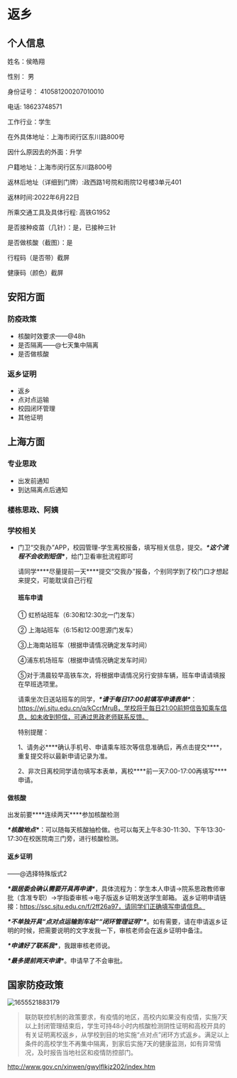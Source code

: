# 返乡

## 个人信息

姓名：侯皓翔

性别： 男

身份证号： 410581200207010010

电话: 18623748571

工作行业：学生

在外具体地址：上海市闵行区东川路800号

因什么原因去的外面：升学

户籍地址：上海市闵行区东川路800号

返林后地址（详细到门牌）:政西路1号院和雨院12号楼3单元401

返林时间:2022年6月22日

所乘交通工具及具体行程: 高铁G1952

是否接种疫苗（几针）：是，已接种三针

是否做核酸（截图）：是

行程码（是否带）截屏

健康码（颜色）截屏

## 安阳方面

### 防疫政策

- 核酸时效要求——@48h
- 是否隔离——@七天集中隔离
- 是否做核酸

### 返乡证明

- 返乡
- 点对点运输
- 校园闭环管理
- 其他证明

## 上海方面

### 专业思政

- 出发前通知
- 到达隔离点后通知

### 楼栋思政、阿姨

### 学校相关

- 门卫“交我办”APP，校园管理-学生离校报备，填写相关信息，提交。***\*这个流程不会收到短信\****，给门卫看审批流程即可

  请同学***\*尽量提前一天\****提交“交我办”报备，个别同学到了校门口才想起来提交，可能耽误自己行程

  #### 班车申请

  ① 虹桥站班车（6:30和12:30北一门发车）

  ② 上海站班车（6:15和12:00思源门发车）

  ③上海南站班车（根据申请情况确定发车时间）

  ④浦东机场班车（根据申请情况确定发车时间）

  ⑤对于清晨较早高铁车次，将根据申请情况另行安排车辆，班车申请请填报在早班选项里。

  请乘坐次日送站班车的同学，***\*请于每日17:00前填写申请表单\****：https://wj.sjtu.edu.cn/q/kCcrMruB，学校将于每日21:00前短信告知乘车信息，如未收到短信，可通过思政老师联系反馈。

  特别提醒：

  1、请务必***\*确认手机号、申请乘车班次等信息准确后，再点击提交\****，重复提交将以最新申请记录为准。

  2、非次日离校同学请勿填写本表单，离校***\*前一天7:00-17:00再填写\****申请。

#### 做核酸

出发前要***\*连续两天\****参加核酸检测

***\*核酸地点\****：可以随每天核酸抽检做。也可以每天上午8:30-11:30、下午13:30-17:30在校医院南三门旁，进行核酸检测。

#### 返乡证明

——@选择特殊版式2

***\*跟居委会确认需要开具再申请\****，具体流程为：学生本人申请→院系思政教师审批（含准专职）→学指委审核→电子版返乡证明发送学生邮箱。 返乡证明申请链接：https://ssc.sjtu.edu.cn/f/2ff26a97，请同学们正确填写申请信息。

***\*不单独开具“点对点运输到车站”“闭环管理证明”\****。如有需要，请在申请返乡证明的时候，把需要说明的文字发我一下，审核老师会在返乡证明中备注。

***\*申请好了联系我\****，我跟审核老师说。

***\*最多提前两天申请\****。申请早了不会审批。

## 国家防疫政策

![1655521883179](C:\Users\lenovo\AppData\Roaming\Typora\typora-user-images\1655521883179.png)

> 联防联控机制的政策要求，有疫情的地区，高校内如果没有疫情，实施7天以上封闭管理结束后，学生可持48小时内核酸检测阴性证明和高校开具的有关证明离校返乡，从学校到目的地实施“点对点”闭环方式返乡。满足以上条件的高校学生不再集中隔离，到家后实施7天的健康监测，如有异常情况，及时报告当地社区和疫情防控部门。 
>

http://www.gov.cn/xinwen/gwylflkjz202/index.htm

